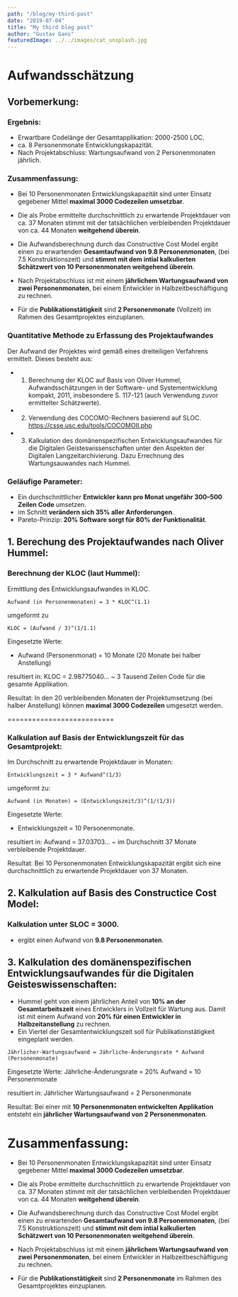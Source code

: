 ```yaml
---
path: "/blog/my-third-post"
date: "2019-07-04"
title: "My third blog post"
author: "Gustav Gans"
featuredImage: ../../images/cat_unsplash.jpg
---
```



# Aufwandsschätzung

## Vorbemerkung: 

### Ergebnis:
- Erwartbare Codelänge der Gesamtapplikation: 2000-2500 LOC.
- ca. 8 Personenmonate Entwicklungskapazität.
- Nach Projektabschluss: Wartungsaufwand von 2 Personenmonaten jährlich. 


### Zusammenfassung:

- Bei 10 Personenmonaten Entwicklungskapazität sind unter Einsatz gegebener Mittel __maximal 3000 Codezeilen umsetzbar__.
- Die als Probe ermittelte durchschnittlich zu erwartende Projektdauer von ca. 37 Monaten stimmt mit der tatsächlichen 
  verbleibenden Projektdauer von ca. 44 Monaten __weitgehend überein__.
- Die Aufwandsberechnung durch das Constructive Cost Model ergibt einen zu erwartenden __Gesamtaufwand von 9.8 Personenmonaten__, 
  (bei 7.5 Konstruktionszeit) und __stimmt mit dem intial kalkulierten Schätzwert von 10 Personenmonaten weitgehend überein__. 

- Nach Projektabschluss ist mit einem __jährlichem Wartungsaufwand von zwei Personenmonaten__, bei einem Entwickler in Halbzeitbeschäftigung zu rechnen.
- Für die __Publikationstätigkeit__ sind __2 Personenmonate__ (Vollzeit) im Rahmen des Gesamtprojektes einzuplanen. 


### Quantitative Methode zu Erfassung des Projektaufwandes

Der Aufwand der Projektes wird gemäß eines dreiteiligen Verfahrens ermittelt.
Dieses besteht aus:
- 1. Berechnung  der KLOC auf Basis von Oliver Hummel, Aufwandsschätzungen in der Software- und Systementwicklung kompakt, 2011, insbesondere S. 117-121 (auch Verwendung zuvor ermittelter Schätzwerte).
- 2. Verwendung des COCOMO-Rechners basierend auf SLOC. https://csse.usc.edu/tools/COCOMOII.php
- 3. Kalkulation des domänenspezifischen Entwicklungsaufwandes für die Digitalen Geisteswissenschaften unter den Aspekten der Digitalen Langzeitarchivierung. Dazu Errechnung des Wartungsauwandes nach Hummel. 


### Geläufige Parameter:

- Ein durchschnittlicher __Entwickler kann pro Monat ungefähr 300–500 Zeilen Code__ umsetzen. 
- im Schnitt __verändern sich 35% aller Anforderungen__.
- Pareto-Prinzip: __20% Software sorgt für 80% der Funktionalität__.


## 1. Berechung des Projektaufwandes nach Oliver Hummel:

### Berechnung der KLOC (laut Hummel):

Ermittlung des Entwicklungsaufwandes in KLOC. 

```
Aufwand (in Personenmonaten) = 3 * KLOC^(1.1)

```

umgeformt zu

```
KLOC = (Aufwand / 3)^(1/1.1)

```

Eingesetzte Werte:
- Aufwand (Personenmonat) = 10 Monate (20 Monate bei halber Anstellung)

resultiert in:
KLOC = 2.98775040... ~ 3 Tausend Zeilen Code für die gesamte Applikation.

Resultat:
In den 20 verbleibenden Monaten der Projektumsetzung (bei halber Anstellung) können 
__maximal 3000 Codezeilen__ umgesetzt werden.


==========================

### Kalkulation auf Basis der Entwicklungszeit für das Gesamtprojekt: 


Im Durchschnitt zu erwartende Projektdauer in Monaten: 

```
Entwicklungszeit = 3 * Aufwand^(1/3)

```

umgeformt zu:

```
Aufwand (in Monaten) = (Entwicklungszeit/3)^(1/(1/3))

```

Eingesetzte Werte:
- Entwicklungszeit = 10 Personenmonate.

resultiert in:
Aufwand =  37.03703... ~ im Durchschnitt 37 Monate verbleibende Projektdauer.

Resultat:
Bei 10 Personenmonaten Entwicklungskapazität ergibt sich eine durchschnittlich zu erwartende
Projektdauer von 37 Monaten.


## 2. Kalkulation auf Basis des Constructice Cost Model:

### Kalkulation unter SLOC = 3000.
- ergibt einen Aufwand von __9.8 Personenmonaten__.


## 3. Kalkulation des domänenspezifischen Entwicklungsaufwandes für die Digitalen Geisteswissenschaften:

- Hummel geht von einem jährlichen Anteil von __10% an der Gesamtarbeitszeit__ eines Entwicklers in Vollzeit für Wartung aus. Damit ist mit einem Aufwand von __20% für einen Entwickler in Halbzeitanstellung__ zu rechnen. 
- Ein Viertel der Gesamtentwicklungszeit soll für Publikationstätigkeit eingeplant werden.


```
Jährlicher-Wartungsaufwand = Jährliche-Änderungsrate * Aufwand (Personenmonate)

```

Eingesetzte Werte: 
Jährliche-Änderungsrate = 20%
Aufwand = 10 Personenmonate

resultiert in:
Jährlicher Wartungsaufwand =  2 Personenmonate

Resultat:
Bei einer mit __10 Personenmonaten entwickelten Applikation__ entsteht ein __jährlicher Wartungsaufwand von 2 Personenmonaten__.


# Zusammenfassung:

- Bei 10 Personenmonaten Entwicklungskapazität sind unter Einsatz gegebener Mittel __maximal 3000 Codezeilen umsetzbar__.
- Die als Probe ermittelte durchschnittlich zu erwartende Projektdauer von ca. 37 Monaten stimmt mit der tatsächlichen 
  verbleibenden Projektdauer von ca. 44 Monaten __weitgehend überein__.
- Die Aufwandsberechnung durch das Constructive Cost Model ergibt einen zu erwartenden __Gesamtaufwand von 9.8 Personenmonaten__, 
  (bei 7.5 Konstruktionszeit) und __stimmt mit dem intial kalkulierten Schätzwert von 10 Personenmonaten weitgehend überein__. 

- Nach Projektabschluss ist mit einem __jährlichem Wartungsaufwand von zwei Personenmonaten__, bei einem Entwickler in Halbzeitbeschäftigung zu rechnen.
- Für die __Publikationstätigkeit__ sind __2 Personenmonate__ im Rahmen des Gesamtprojektes einzuplanen. 


